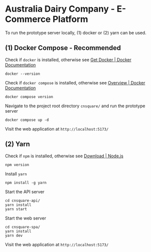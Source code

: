 # Australia Dairy Company - E-Commerce Platform

To run the prototype server locally, (1) docker or (2) yarn can be used.

## (1) Docker Compose - Recommended

Check if `docker` is installed, otherwise see [Get Docker | Docker Documentation](https://docs.docker.com/get-docker/)

```shell
docker --version
```

Check if `docker compose` is installed, otherwise see [Overview | Docker Documentation](https://docs.docker.com/compose/install/)

```shell
docker compose version
```

Navigate to the project root directory `cnsquare/` and run the prototype server

```shell
docker compose up -d
```

Visit the web application at `http://localhost:5173/`

## (2) Yarn

Check if `npm` is installed, otherwise see [Download | Node.js](https://nodejs.org/en/download)

```shell
npm version
```

Install `yarn`

```shell
npm install -g yarn
```

Start the API server

```shell
cd cnsquare-api/
yarn install
yarn start
```

Start the web server

```shell
cd cnsquare-spa/
yarn install
yarn dev
```

Visit the web application at `http://localhost:5173/`
